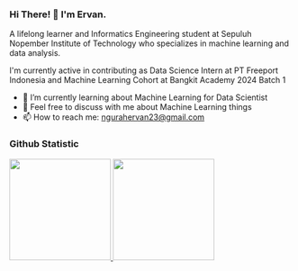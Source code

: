 ### Hi There! 👋 I'm Ervan.

A lifelong learner and Informatics Engineering student at Sepuluh Nopember Institute of Technology who specializes in machine learning and data analysis.

I'm currently active in contributing as Data Science Intern at PT Freeport Indonesia and Machine Learning Cohort at Bangkit Academy 2024 Batch 1

- 🌱 I’m currently learning about Machine Learning for Data Scientist
- 💬 Feel free to discuss with me about Machine Learning things
- 📫 How to reach me: <a href="ngurahervan23@gmail.com">ngurahervan23@gmail.com</a>
  
### Github Statistic
<p align="left">
<a href="https://github.com/dimasmds">
  <img height="180em" src="https://github-readme-stats-eight-theta.vercel.app/api?username=dimasmds&show_icons=true&theme=algolia&include_all_commits=true&count_private=true"/>
  <img height="180em" src="https://github-readme-stats-eight-theta.vercel.app/api/top-langs/?username=dimasmds&layout=compact&langs_count=8&theme=algolia"/>
</a>
</p>
